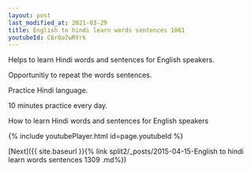 ```yaml
---
layout: post
last_modified_at: 2021-03-29
title: English to hindi learn words sentences 1061 
youtubeId: C6rOa7wRYrk
---
```

 
 
Helps to learn Hindi words and sentences for English speakers.

Opportunitiy to repeat the words sentences. 

Practice Hindi language. 
 
10 minutes practice every day. 
 
How to learn Hindi words and sentences for English speakers 
 
{% include youtubePlayer.html id=page.youtubeId %}
 
 
[Next]({{ site.baseurl }}{% link  split2/_posts/2015-04-15-English to hindi learn words sentences 1309 .md%})
 
